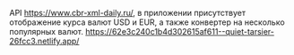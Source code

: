 API https://www.cbr-xml-daily.ru/, в приложении присутствует отображение курса валют USD и EUR, а также конвертер на несколько популярных валют.
https://62e3c240c1b4d302615af611--quiet-tarsier-26fcc3.netlify.app/
